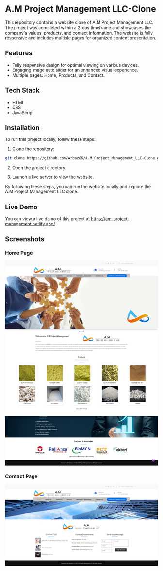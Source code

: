 # A.M Project Management LLC-Clone

This repository contains a website clone of A.M Project Management LLC. The project was completed within a 2-day timeframe and showcases the company's values, products, and contact information. The website is fully responsive and includes multiple pages for organized content presentation.

## Features

- Fully responsive design for optimal viewing on various devices.
- Engaging image auto slider for an enhanced visual experience.
- Multiple pages: Home, Products, and Contact.

## Tech Stack

- HTML
- CSS
- JavaScript

## Installation

To run this project locally, follow these steps:

1. Clone the repository:

```bash
git clone https://github.com/Arbaz86/A.M_Project_Management_LLC-Clone.git
```

2. Open the project directory.

3. Launch a live server to view the website.

By following these steps, you can run the website locally and explore the A.M Project Management LLC clone.

## Live Demo

You can view a live demo of this project at https://am-project-management.netlify.app/.

## Screenshots

### Home Page

![Screenshot 1](/images/screenshots/home_screenshot.png)

### Contact Page

![Screenshot 2](/images/screenshots/contact_screenshot.png)
